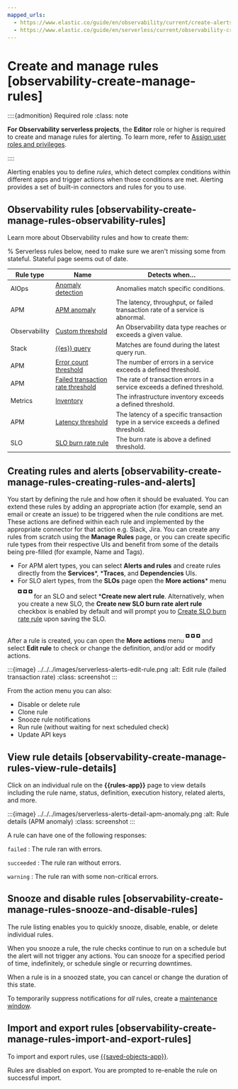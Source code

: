```yaml
---
mapped_urls:
  - https://www.elastic.co/guide/en/observability/current/create-alerts-rules.html
  - https://www.elastic.co/guide/en/serverless/current/observability-create-manage-rules.html
---
```


# Create and manage rules [observability-create-manage-rules]

::::{admonition} Required role
:class: note

**For Observability serverless projects**, the **Editor** role or higher is required to create and manage rules for alerting. To learn more, refer to [Assign user roles and privileges](../../../deploy-manage/users-roles/cloud-organization/user-roles.md#general-assign-user-roles).

::::


Alerting enables you to define *rules*, which detect complex conditions within different apps and trigger actions when those conditions are met. Alerting provides a set of built-in connectors and rules for you to use.


## Observability rules [observability-create-manage-rules-observability-rules]

Learn more about Observability rules and how to create them:

% Serverless rules below, need to make sure we aren't missing some from stateful. Stateful page seems out of date.

| Rule type | Name | Detects when…​ |
| --- | --- | --- |
| AIOps | [Anomaly detection](../../../solutions/observability/incident-management/create-an-apm-anomaly-rule.md) | Anomalies match specific conditions. |
| APM | [APM anomaly](../../../solutions/observability/incident-management/create-an-apm-anomaly-rule.md) | The latency, throughput, or failed transaction rate of a service is abnormal. |
| Observability | [Custom threshold](../../../solutions/observability/incident-management/create-an-apm-anomaly-rule.md) | An Observability data type reaches or exceeds a given value. |
| Stack | [{{es}} query](../../../solutions/observability/incident-management/create-an-elasticsearch-query-rule.md) | Matches are found during the latest query run. |
| APM | [Error count threshold](../../../solutions/observability/incident-management/create-an-error-count-threshold-rule.md) | The number of errors in a service exceeds a defined threshold. |
| APM | [Failed transaction rate threshold](../../../solutions/observability/incident-management/create-failed-transaction-rate-threshold-rule.md) | The rate of transaction errors in a service exceeds a defined threshold. |
| Metrics | [Inventory](../../../solutions/observability/incident-management/create-an-inventory-rule.md) | The infrastructure inventory exceeds a defined threshold. |
| APM | [Latency threshold](../../../solutions/observability/incident-management/create-latency-threshold-rule.md) | The latency of a specific transaction type in a service exceeds a defined threshold. |
| SLO | [SLO burn rate rule](../../../solutions/observability/incident-management/create-an-slo-burn-rate-rule.md) | The burn rate is above a defined threshold. |


## Creating rules and alerts [observability-create-manage-rules-creating-rules-and-alerts]

You start by defining the rule and how often it should be evaluated. You can extend these rules by adding an appropriate action (for example, send an email or create an issue) to be triggered when the rule conditions are met. These actions are defined within each rule and implemented by the appropriate connector for that action e.g. Slack, Jira. You can create any rules from scratch using the **Manage Rules** page, or you can create specific rule types from their respective UIs and benefit from some of the details being pre-filled (for example, Name and Tags).

* For APM alert types, you can select **Alerts and rules** and create rules directly from the **Services***, ***Traces**, and **Dependencies** UIs.
* For SLO alert types, from the **SLOs** page open the **More actions*** menu ![action menu](../../../images/serverless-boxesHorizontal.svg "") for an SLO and select ***Create new alert rule**. Alternatively, when you create a new SLO, the **Create new SLO burn rate alert rule** checkbox is enabled by default and will prompt you to [Create SLO burn rate rule](../../../solutions/observability/incident-management/create-an-slo-burn-rate-rule.md) upon saving the SLO.

After a rule is created, you can open the **More actions** menu ![More actions](../../../images/serverless-boxesHorizontal.svg "") and select **Edit rule** to check or change the definition, and/or add or modify actions.

:::{image} ../../../images/serverless-alerts-edit-rule.png
:alt: Edit rule (failed transaction rate)
:class: screenshot
:::

From the action menu you can also:

* Disable or delete rule
* Clone rule
* Snooze rule notifications
* Run rule (without waiting for next scheduled check)
* Update API keys


## View rule details [observability-create-manage-rules-view-rule-details]

Click on an individual rule on the **{{rules-app}}** page to view details including the rule name, status, definition, execution history, related alerts, and more.

:::{image} ../../../images/serverless-alerts-detail-apm-anomaly.png
:alt: Rule details (APM anomaly)
:class: screenshot
:::

A rule can have one of the following responses:

`failed`
:   The rule ran with errors.

`succeeded`
:   The rule ran without errors.

`warning`
:   The rule ran with some non-critical errors.


## Snooze and disable rules [observability-create-manage-rules-snooze-and-disable-rules]

The rule listing enables you to quickly snooze, disable, enable, or delete individual rules.

When you snooze a rule, the rule checks continue to run on a schedule but the alert will not trigger any actions. You can snooze for a specified period of time, indefinitely, or schedule single or recurring downtimes.

When a rule is in a snoozed state, you can cancel or change the duration of this state.

To temporarily suppress notifications for *all* rules, create a [maintenance window](../../../explore-analyze/alerts-cases/alerts/maintenance-windows.md).


## Import and export rules [observability-create-manage-rules-import-and-export-rules]

To import and export rules, use [{{saved-objects-app}}](../../../explore-analyze/find-and-organize.md).

Rules are disabled on export. You are prompted to re-enable the rule on successful import.
